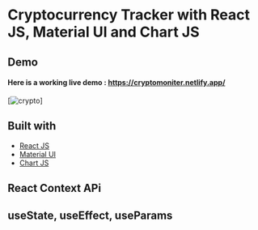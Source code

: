 # Cryptocurrency Tracker with React JS, Material UI and Chart JS

## Demo
#### Here is a working live demo :  https://cryptomoniter.netlify.app/
[![crypto](https://user-images.githubusercontent.com/51760520/136682357-5d269bb9-0e36-4f26-a468-fb2963dd9468.png)]
## Built with 

- [React JS](https://reactjs.org/)
- [Material UI](https://v4.mui.com/)
- [Chart JS](https://reactchartjs.github.io/react-chartjs-2/#/)

## React Context APi
## useState, useEffect, useParams

